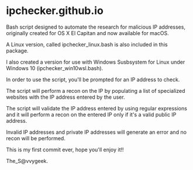 # ipchecker.github.io
Bash script designed to automate the research for malicious IP addresses, originally created for OS X El Capitan and now available for macOS.


A Linux version, called ipchecker_linux.bash is also included in this package.

I also created a version for use with Windows Susbsystem for Linux under Windows 10 (ipchecker_win10wsl.bash).

In order to use the script, you'll be prompted for an IP address to check.

The script will perform a recon on the IP by populating a list of specialized websites 
with the IP address entered by the user.

The script will validate the IP address entered by using regular expressions and 
it will perform a recon on the entered IP only if it's a valid public IP address.

Invalid IP addresses and private IP addresses will generate an error and no recon will be performed.

This is my first commit ever, hope you'll enjoy it!!

The_S@vvygeek.
